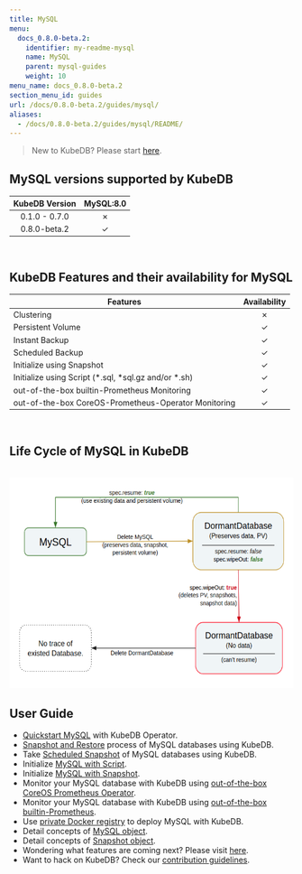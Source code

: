 ```yaml
---
title: MySQL
menu:
  docs_0.8.0-beta.2:
    identifier: my-readme-mysql
    name: MySQL
    parent: mysql-guides
    weight: 10
menu_name: docs_0.8.0-beta.2
section_menu_id: guides
url: /docs/0.8.0-beta.2/guides/mysql/
aliases:
  - /docs/0.8.0-beta.2/guides/mysql/README/
---
```


> New to KubeDB? Please start [here](/docs/concepts/README.md).

## MySQL versions supported by KubeDB

| KubeDB Version | MySQL:8.0 |
|:--:|:--:|
| 0.1.0 - 0.7.0 | &#10007; |
| 0.8.0-beta.2 | &#10003; |

<br/>

## KubeDB Features and their availability for MySQL

|Features |Availability|
|--|:--:|
|Clustering | &#10007; |
|Persistent Volume | &#10003; |
|Instant Backup | &#10003; |
|Scheduled Backup  | &#10003; |
|Initialize using Snapshot | &#10003; |
|Initialize using Script (\*.sql, \*sql.gz and/or \*.sh) | &#10003; |
|out-of-the-box builtin-Prometheus Monitoring | &#10003; |
|out-of-the-box CoreOS-Prometheus-Operator Monitoring | &#10003; |

<br/>

## Life Cycle of MySQL in KubeDB

<p align="center">
  <img alt="lifecycle"  src="/docs/images/mysql/mysql-lifecycle.png" width="600" height="373">
</p>

## User Guide

- [Quickstart MySQL](/docs/guides/mysql/quickstart/quickstart.md) with KubeDB Operator.
- [Snapshot and Restore](/docs/guides/mysql/snapshot/backup-and-restore.md) process of MySQL databases using KubeDB.
- Take [Scheduled Snapshot](/docs/guides/mysql/snapshot/scheduled-backup.md) of MySQL databases using KubeDB.
- Initialize [MySQL with Script](/docs/guides/mysql/initialization/using-script.md).
- Initialize [MySQL with Snapshot](/docs/guides/mysql/initialization/using-snapshot.md).
- Monitor your MySQL database with KubeDB using [out-of-the-box CoreOS Prometheus Operator](/docs/guides/mysql/monitoring/using-coreos-prometheus-operator.md).
- Monitor your MySQL database with KubeDB using [out-of-the-box builtin-Prometheus](/docs/guides/mysql/monitoring/using-builtin-prometheus.md).
- Use [private Docker registry](/docs/guides/mysql/private-registry/using-private-registry.md) to deploy MySQL with KubeDB.
- Detail concepts of [MySQL object](/docs/concepts/databases/mysql.md).
- Detail concepts of [Snapshot object](/docs/concepts/snapshot.md).
- Wondering what features are coming next? Please visit [here](/docs/roadmap.md).
- Want to hack on KubeDB? Check our [contribution guidelines](/docs/CONTRIBUTING.md).
